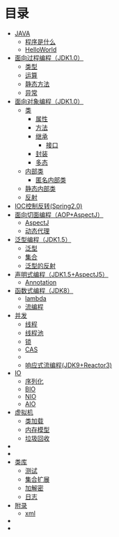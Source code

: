 # 目录

* [JAVA](1/JAVA简介.md)
    * [程序是什么](1/程序是什么.md)
    * [HelloWorld]()
* [面向过程编程（JDK1.0）]()
    * [类型]()
    * [运算]()
    * [静态方法]()
    * [异常]()
* [面向对象编程（JDK1.0）]()
    * [类]()
        * [属性]()
        * [方法]()
        * [继承]()
            * [接口]()
        * [封装]()
        * [多态]()
    * [内部类]()
        * [匿名内部类]()
    * [静态内部类]()
    * [反射]()
* [IOC控制反转(Spring2.0)]()
* [面向切面编程（AOP+AspectJ）]()
    * [AspectJ]()
    * [动态代理]()
* [泛型编程（JDK1.5）]()
    * [泛型]()
    * [集合]()
    * [泛型的反射]()
* [声明式编程（JDK1.5+AspectJ5）]()
    * [Annotation]()
* [函数式编程（JDK8）]()
    * [lambda]()
    * [流编程]()
* [并发]()
    * [线程]()
    * [线程池]()
    * [锁]()
    * [CAS]()
    * []()
    * [响应式流编程(JDK9+Reactor3)]()
* [IO]()
    * [序列化]()
    * [BIO]()
    * [NIO]()
    * [AIO]()
* [虚拟机]()
    * [类加载]()
    * [内存模型]()
    * [垃圾回收]()
* []()
* []()
* [类库]() 
    * [测试]()
    * [集合扩展]()
    * [加解密]()
    * [日志]()
* [附录]()
    * [xml]()
* []()
* []()
